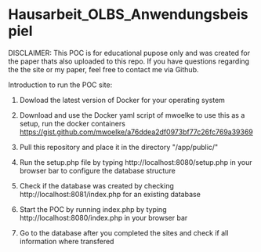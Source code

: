 # Hausarbeit_OLBS_Anwendungsbeispiel

DISCLAIMER: This POC is for educational pupose only and was created for the paper thats also uploaded to this repo. If you have questions regarding the the site or my paper, feel free to contact me via Github.

Introduction to run the POC site:
1. Dowload the latest version of Docker for your operating system
   
2. Download and use the Docker yaml script of mwoelke to use this as a setup, run the docker containers
https://gist.github.com/mwoelke/a76ddea2df0973bf77c26fc769a39369

3. Pull this repository and place it in the directory "/app/public/"

4. Run the setup.php file by typing http://localhost:8080/setup.php in your browser bar to configure the database structure

5. Check if the database was created by checking http://localhost:8081/index.php for an existing database

6. Start the POC by running index.php by typing http://localhost:8080/index.php in your browser bar

7. Go to the database after you completed the sites and check if all information where transfered
